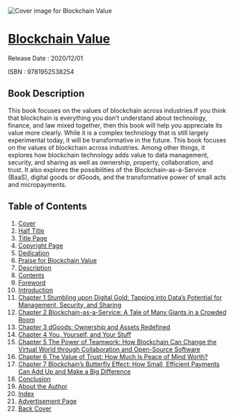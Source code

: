 ![Cover image for Blockchain Value](https://imgdetail.ebookreading.net/cover/cover/202109/EB9781952538254.jpg)

[Blockchain Value](https://ebookreading.net/view/book/Blockchain+Value-EB9781952538254_1.html "Blockchain Value")
====================================================================================================================

Release Date : 2020/12/01

ISBN : 9781952538254

Book Description
-----------------

This book focuses on the values of blockchain across industries.If you think that blockchain is everything you don’t understand about technology, finance, and law mixed together, then this book will help you appreciate its value more clearly. While it is a complex technology that is still largely experimental today, it will be transformative in the future.
This book focuses on the values of blockchain across industries. Among other things, it explores how blockchain technology adds value to data management, security, and sharing as well as ownership, property, collaboration, and trust. It also explores the possibilities of the Blockchain-as-a-Service (BaaS), digital goods or dGoods, and the transformative power of small acts and micropayments.


Table of Contents
-----------------

1. [Cover](https://ebookreading.net/view/book/Blockchain+Value-EB9781952538254_1.html)
1. [Half Title](https://ebookreading.net/view/book/Blockchain+Value-EB9781952538254_2.html)
1. [Title Page](https://ebookreading.net/view/book/Blockchain+Value-EB9781952538254_3.html)
1. [Copyright Page](https://ebookreading.net/view/book/Blockchain+Value-EB9781952538254_4.html)
1. [Dedication](https://ebookreading.net/view/book/Blockchain+Value-EB9781952538254_5.html)
1. [Praise for Blockchain Value](https://ebookreading.net/view/book/Blockchain+Value-EB9781952538254_6.html)
1. [Description](https://ebookreading.net/view/book/Blockchain+Value-EB9781952538254_7.html)
1. [Contents](https://ebookreading.net/view/book/Blockchain+Value-EB9781952538254_8.html)
1. [Foreword](https://ebookreading.net/view/book/Blockchain+Value-EB9781952538254_9.html)
1. [Introduction](https://ebookreading.net/view/book/Blockchain+Value-EB9781952538254_10.html)
1. [Chapter 1 Stumbling upon Digital Gold: Tapping into Data’s Potential for Management, Security, and Sharing](https://ebookreading.net/view/book/Blockchain+Value-EB9781952538254_11.html)
1. [Chapter 2 Blockchain-as-a-Service: A Tale of Many Giants in a Crowded Room](https://ebookreading.net/view/book/Blockchain+Value-EB9781952538254_12.html)
1. [Chapter 3 dGoods: Ownership and Assets Redefined](https://ebookreading.net/view/book/Blockchain+Value-EB9781952538254_13.html)
1. [Chapter 4 You, Yourself, and Your Stuff](https://ebookreading.net/view/book/Blockchain+Value-EB9781952538254_14.html)
1. [Chapter 5 The Power of Teamwork: How Blockchain Can Change the Virtual World through Collaboration and Open-Source Software](https://ebookreading.net/view/book/Blockchain+Value-EB9781952538254_15.html)
1. [Chapter 6 The Value of Trust: How Much Is Peace of Mind Worth?](https://ebookreading.net/view/book/Blockchain+Value-EB9781952538254_16.html)
1. [Chapter 7 Blockchain’s Butterfly Effect: How Small, Efficient Payments Can Add Up and Make a Big Difference](https://ebookreading.net/view/book/Blockchain+Value-EB9781952538254_17.html)
1. [Conclusion](https://ebookreading.net/view/book/Blockchain+Value-EB9781952538254_18.html)
1. [About the Author](https://ebookreading.net/view/book/Blockchain+Value-EB9781952538254_19.html)
1. [Index](https://ebookreading.net/view/book/Blockchain+Value-EB9781952538254_20.html)
1. [Advertisement Page](https://ebookreading.net/view/book/Blockchain+Value-EB9781952538254_21.html)
1. [Back Cover](https://ebookreading.net/view/book/Blockchain+Value-EB9781952538254_22.html)
